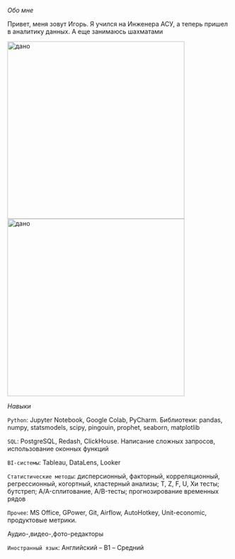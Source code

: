 
*Обо мне*

Привет, меня зовут Игорь. Я учился на Инженера АСУ, а теперь пришел в аналитику данных. А еще занимаюсь шахматами

<img src="images/DA.jpg" alt="дано" width="400"> <img src="images/SQL.jpg" alt="дано" width="400"> 

*Навыки*

`Python`: Jupyter Notebook, Google Colab, PyCharm. Библиотеки: pandas, numpy, statsmodels, scipy, pingouin, prophet, seaborn, matplotlib

`SQL`: PostgreSQL, Redash, ClickHouse. Написание сложных запросов, использование оконных функций

`BI-системы`: Tableau, DataLens, Looker

`Статистические методы`: дисперсионный, факторный, корреляционный, регрессионный, когортный, кластерный анализы; T, Z, F, U, Хи тесты; бутстреп; A/A-сплитование, A/B-тесты; прогнозирование временных рядов

`Прочее`: MS Office, GPower, Git, Airflow, AutoHotkey, Unit-economic, продуктовые метрики. 

Аудио-,видео-,фото-редакторы

`Иностранный язык`: Английский – B1 – Средний
